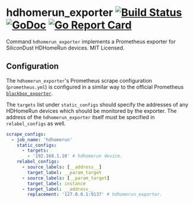 hdhomerun_exporter [![Build Status](https://travis-ci.org/mdlayher/hdhomerun_exporter.svg?branch=master)](https://travis-ci.org/mdlayher/hdhomerun_exporter) [![GoDoc](https://godoc.org/github.com/mdlayher/hdhomerun_exporter?status.svg)](https://godoc.org/github.com/mdlayher/hdhomerun_exporter) [![Go Report Card](https://goreportcard.com/badge/github.com/mdlayher/hdhomerun_exporter)](https://goreportcard.com/report/github.com/mdlayher/hdhomerun_exporter)
==================

Command `hdhomerun_exporter` implements a Prometheus exporter for SiliconDust
HDHomeRun devices. MIT Licensed.

Configuration
-------------

The `hdhomerun_exporter`'s Prometheus scrape configuration (`prometheus.yml`) is
configured in a similar way to the official Prometheus
[`blackbox_exporter`](https://github.com/prometheus/blackbox_exporter).

The `targets` list under `static_configs` should specify the addresses of any
HDHomeRun devices which should be monitored by the exporter.  The address of
the `hdhomerun_exporter` itself must be specified in `relabel_configs` as well.

```yaml
scrape_configs:
  - job_name: 'hdhomerun'
    static_configs:
      - targets:
        - '192.168.1.10' # hdhomerun device.
    relabel_configs:
      - source_labels: [__address__]
        target_label: __param_target
      - source_labels: [__param_target]
        target_label: instance
      - target_label: __address__
        replacement: '127.0.0.1:9137' # hdhomerun_exporter.
```